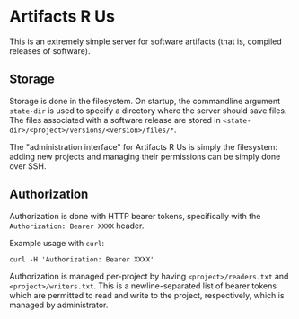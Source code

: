 # Artifacts R Us

This is an extremely simple server for software artifacts (that is, compiled releases of software).

## Storage

Storage is done in the filesystem. On startup, the commandline argument `--state-dir` is used to specify a directory where the server should save files. The files associated with a software release are stored in `<state-dir>/<project>/versions/<version>/files/*`.

The "administration interface" for Artifacts R Us is simply the filesystem: adding new projects and managing their permissions can be simply done over SSH.

## Authorization

Authorization is done with HTTP bearer tokens, specifically with the `Authorization: Bearer XXXX` header.

Example usage with `curl`:

```
curl -H 'Authorization: Bearer XXXX'
```

Authorization is managed per-project by having `<project>/readers.txt` and `<project>/writers.txt`. This is a newline-separated list of bearer tokens which are permitted to read and write to the project, respectively, which is managed by administrator.
